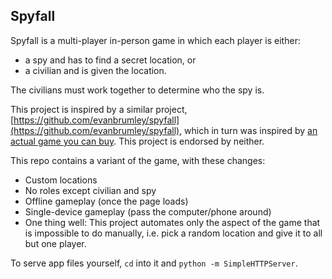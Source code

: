 Spyfall
-------

Spyfall is a multi-player in-person game in which each player is either:

 - a spy and has to find a secret location, or
 - a civilian and is given the location.

The civilians must work together to determine who the spy is.


This project is inspired by a similar project, [https://github.com/evanbrumley/spyfall](https://github.com/evanbrumley/spyfall), which in turn was inspired by [an actual game you can buy](http://international.hobbyworld.ru/catalog/25-spyfall/). This project is endorsed by neither.


This repo contains a variant of the game, with these changes:

 - Custom locations
 - No roles except civilian and spy
 - Offline gameplay (once the page loads)
 - Single-device gameplay (pass the computer/phone around)
 - One thing well: This project automates only the aspect of the game that is impossible to do manually, i.e. pick a random location and give it to all but one player.

To serve app files yourself, `cd` into it and `python -m SimpleHTTPServer`.
